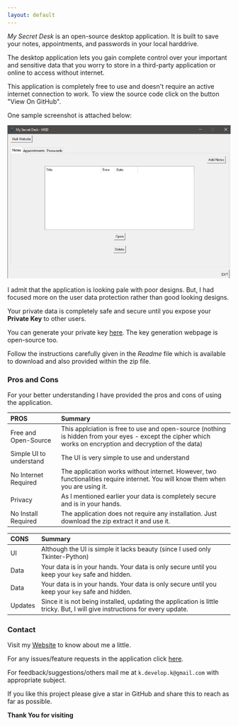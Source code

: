 ```yaml
---
layout: default
---
```


_My Secret Desk_ is an open-source desktop application. It is built to save your notes, appointments, and passwords in your local harddrive. 

The desktop application lets you gain complete control over your important and sensitive data that you worry to store in a third-party application or online to access without internet. 

This application is completely free to use and doesn't require an active internet connection to work. To view the source code click on the button "View On GitHub". 

One sample screenshot is attached below:

![Image](ss.png)

I admit that the application is looking pale with poor designs. But, I had focused more on the user data protection rather than good looking designs. 

Your private data is completely safe and secure until you expose your **Private Key** to other users. 

You can generate your private key [here](https://kiranendra.github.io/keygen/). The key generation webpage is open-source too.

Follow the instructions carefully given in the _Readme_ file which is available to download and also provided within the zip file.

### Pros and Cons

For your better understanding I have provided the pros and cons of using the application.

| PROS        | Summary          |
|:-------------|:------------------|
| Free and Open-Source | This applciation is free to use and open-source (nothing is hidden from your eyes - except the cipher which works on encryption and decryption of the data) |
| Simple UI to understand | The UI is very simple to use and understand |
| No Internet Required | The application works without internet. However, two functionalities require internet. You will know them when you are using it. |
| Privacy | As I mentioned earlier your data is completely secure and is in your hands. |
| No Install Required | The application does not require any installation. Just download the zip extract it and use it. |

| CONS        | Summary          |
|:-------------|:------------------|
| UI | Although the UI is simple it lacks beauty (since I used only Tkinter-Python) |
| Data | Your data is in your hands. Your data is only secure until you keep your `key` safe and hidden. |
| Data | Your data is in your hands. Your data is only secure until you keep your `key` safe and hidden. |
| Updates | Since it is not being installed, updating the application is little tricky. But, I will give instructions for every update. |

### Contact

Visit my [Website](https://kiranendra.github.io/) to know about me a little.

For any issues/feature requests in the application click [here](https://github.com/Kiranendra/my-secret-desk-desktop/issues).

For feedback/suggestions/others mail me at `k.develop.k@gmail.com` with appropriate subject.

If you like this project please give a star in GitHub and share this to reach as far as possible.

**Thank You for visiting**